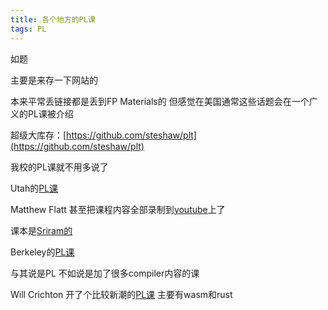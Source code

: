 ```yaml
---
title: 各个地方的PL课
tags: PL
---
```


如题

<!--more-->

主要是来存一下网站的

本来平常丢链接都是丢到FP Materials的 但感觉在美国通常这些话题会在一个广义的PL课被介绍

超级大库存：[https://github.com/steshaw/plt](https://github.com/steshaw/plt)

我校的PL课就不用多说了

Utah的[PL课](https://my.eng.utah.edu/~cs3520/f20/)

Matthew Flatt 甚至把课程内容全部录制到[youtube](https://www.youtube.com/@matthewflatt489/videos)上了

课本是[Sriram的](https://cs.brown.edu/courses/cs173/2012/book/)

Berkeley的[PL课](https://inst.eecs.berkeley.edu/~cs164/fa22/schedule.html)

与其说是PL 不如说是加了很多compiler内容的课

Will Crichton 开了个比较新潮的[PL课](https://stanford-cs242.github.io/f19/) 主要有wasm和rust
